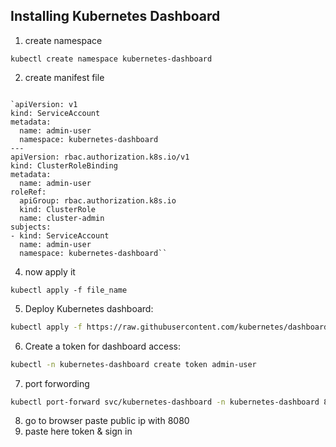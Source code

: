 
## Installing Kubernetes Dashboard

1. create namespace
```
kubectl create namespace kubernetes-dashboard
```
2. create manifest file
```

`apiVersion: v1
kind: ServiceAccount
metadata:
  name: admin-user
  namespace: kubernetes-dashboard
---
apiVersion: rbac.authorization.k8s.io/v1
kind: ClusterRoleBinding
metadata:
  name: admin-user
roleRef:
  apiGroup: rbac.authorization.k8s.io
  kind: ClusterRole
  name: cluster-admin
subjects:
- kind: ServiceAccount
  name: admin-user
  namespace: kubernetes-dashboard``

```
4. now apply it
```
kubectl apply -f file_name
```

5. Deploy Kubernetes dashboard:

  ```bash
  kubectl apply -f https://raw.githubusercontent.com/kubernetes/dashboard/v2.7.0/aio/deploy/recommended.yaml
  ```

6. Create a token for dashboard access:
  ```bash
  kubectl -n kubernetes-dashboard create token admin-user
  ```
7. port forwording
```bash
kubectl port-forward svc/kubernetes-dashboard -n kubernetes-dashboard 8080:443 --address=0.0.0.0 &
```
8. go to browser paste public ip with 8080
9. paste here token & sign in